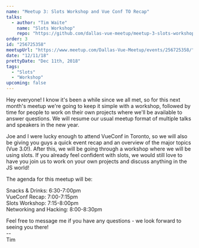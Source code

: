```yaml
---
name: "Meetup 3: Slots Workshop and Vue Conf TO Recap"
talks:
  - author: "Tim Waite"
    name: "Slots Workshop"
    repo: "https://github.com/dallas-vue-meetup/meetup-3-slots-workshop"
order: 3
id: "256725358"
meetupUrl: "https://www.meetup.com/Dallas-Vue-Meetup/events/256725358/"
date: "12/11/18"
prettyDate: "Dec 11th, 2018"
tags:
  - "Slots"
  - "Workshop"
upcoming: false
---
```

 <m-meetup-details /><p>Hey everyone! I know it's been a while since we all met, so for this next month's meetup we're going to keep it simple with a workshop, followed by time for people to work on their own projects where we'll be available to answer questions. We will resume our usual meetup format of multiple talks and speakers in the new year.</p> <p>Joe and I were lucky enough to attend VueConf in Toronto, so we will also be giving you guys a quick event recap and an overview of the major topics (Vue 3.0!). After this, we will be going through a workshop where we will be using slots. If you already feel confident with slots, we would still love to have you join us to work on your own projects and discuss anything in the JS world!</p> <p>The agenda for this meetup will be:</p> <p>Snacks &amp; Drinks: 6:30-7:00pm<br/>VueConf Recap: 7:00-7:15pm<br/>Slots Workshop: 7:15-8:00pm<br/>Networking and Hacking: 8:00-8:30pm</p> <p>Feel free to message me if you have any questions - we look forward to seeing you there!<br/>--<br/>Tim</p> 